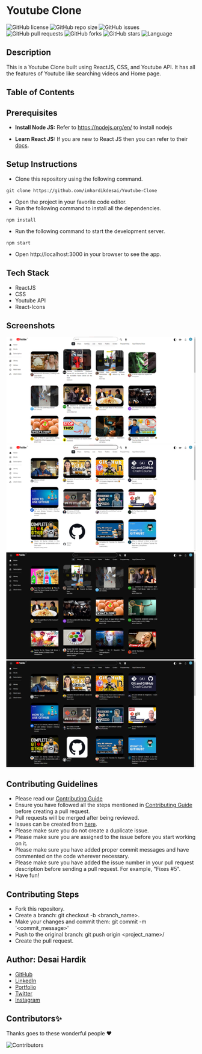 # Youtube Clone

![GitHub license](https://img.shields.io/github/license/imhardikdesai/Youtube-Clone?style=flat&logo=github)
![GitHub repo size](https://img.shields.io/github/repo-size/imhardikdesai/Youtube-Clone?style=flat&logo=github)
![GitHub issues](https://img.shields.io/github/issues/imhardikdesai/Youtube-Clone?style=flat&logo=github)
![GitHub pull requests](https://img.shields.io/github/issues-pr/imhardikdesai/Youtube-Clone?style=flat&logo=github)
![GitHub forks](https://img.shields.io/github/forks/imhardikdesai/Youtube-Clone?style=flat&logo=github)
![GitHub stars](https://img.shields.io/github/stars/imhardikdesai/Youtube-Clone?style=flat&logo=github)
![Language](https://img.shields.io/github/languages/top/imhardikdesai/Youtube-Clone?style=flat&logo=github)

## Description

This is a Youtube Clone built using ReactJS, CSS, and Youtube API. It has all the features of Youtube like searching videos and Home page.

## Table of Contents

## Prerequisites

- **Install Node JS:** Refer to https://nodejs.org/en/ to install nodejs

- **Learn React JS:** If you are new to React JS then you can refer to their [docs](https://react.dev/).

## Setup Instructions

- Clone this repository using the following command.

```
git clone https://github.com/imhardikdesai/Youtube-Clone
```

- Open the project in your favorite code editor.
- Run the following command to install all the dependencies.

```
npm install
```

- Run the following command to start the development server.

```
npm start
```

- Open http://localhost:3000 in your browser to see the app.

## Tech Stack

- ReactJS
- CSS
- Youtube API
- React-Icons

## Screenshots

![Home Light](./screenshots/l-home.png)
![Search Light](./screenshots/l-search.png)
![Home Dark](./screenshots/d-home.png)
![Search Dark](./screenshots/d-search.png)

## Contributing Guidelines

- Please read our [Contributing Guide](CONTRIBUTING.md)
- Ensure you have followed all the steps mentioned in [Contributing Guide](CONTRIBUTING.md) before creating a pull request.
- Pull requests will be merged after being reviewed.
- Issues can be created from [here](https://github.com/imhardikdesai/Youtube-Clone/issues).
- Please make sure you do not create a duplicate issue.
- Please make sure you are assigned to the issue before you start working on it.
- Please make sure you have added proper commit messages and have commented on the code wherever necessary.
- Please make sure you have added the issue number in your pull request description before sending a pull request. For example, "Fixes #5".
- Have fun!

## Contributing Steps

- Fork this repository.
- Create a branch: git checkout -b <branch_name>.
- Make your changes and commit them: git commit -m '<commit_message>'
- Push to the original branch: git push origin <project_name>/<location>
- Create the pull request.

## Author: Desai Hardik

- [GitHub](https://github.com/imhardikdesai)
- [LinkedIn](https://www.linkedin.com/in/imhardikdesai/)
- [Portfolio](https://hardik-portfolio.vercel.app/)
- [Twitter](https://twitter.com/imhardikdesai)
- [Instagram](https://instagram.com/imhardikdesai)

## Contributors✨

<p aligh='center'>
Thanks goes to these wonderful people ❤️
</p>

![Contributors](https://contrib.rocks/image?repo=imhardikdesai/Youtube-Clone)
